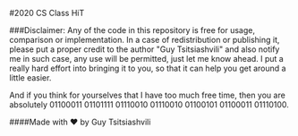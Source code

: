#2020 CS Class HiT 

###Disclaimer:
Any of the code in this repository is free for usage, comparison or implementation.
In a case of redistribution or publishing it, please put a proper credit to the author "Guy Tsitsiashvili" and also notify me in such case, any use will be permitted, just let me know ahead.
I put a really hard effort into bringing it to you, so that it can help you get around a little easier.

And if you think for yourselves that I have too much free time, then you are absolutely 01100011 01101111 01110010 01110010 01100101 01100011 01110100.

####Made with ♥ by Guy Tsitsiashvili
